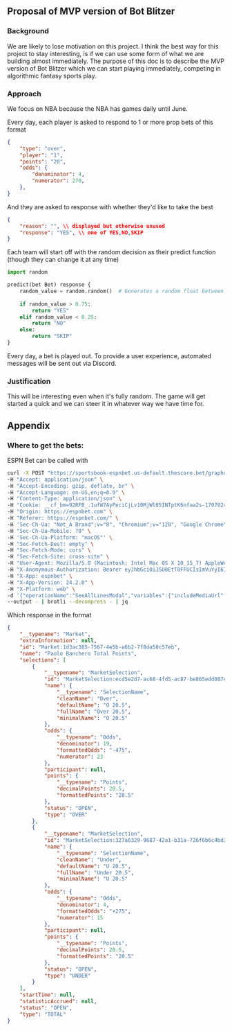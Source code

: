 ## Proposal of MVP version of Bot Blitzer

### Background

We are likely to lose motivation on this project.  I think the best way for this project to stay interesting, is if we can use some form of what we are building almost immediately.  The purpose of this doc is to describe the MVP version of Bot Blitzer which we can start playing immediately, competing in algorithmic fantasy sports play.

### Approach

We focus on NBA because the NBA has games daily until June.  

Every day, each player is asked to respond to 1 or more prop bets of this format
```json
{
    "type": "over",
    "player": "1",
    "points": "20",
    "odds": {
        "denominator": 4,
        "numerator": 270,
    },
}
```
And they are asked to response with whether they'd like to take the best
```json 
{
    "reason": "", \\ displayed but otherwise unused
    "response": "YES", \\ one of YES,NO,SKIP
}
```

Each team will start off with the random decision as their predict function (though they can change it at any time)
```python
import random

predict(bet Bet) response {
    random_value = random.random()  # Generates a random float between 0 and 1
    
    if random_value > 0.75:
        return "YES"
    elif random_value < 0.25:
        return "NO"
    else:
        return "SKIP"
}
```

Every day, a bet is played out.  To provide a user experience, automated messages will be sent out via Discord.

### Justification

This will be interesting even when it's fully random.  The game will get started a quick and we can steer it in whatever way we have time for.

## Appendix

### Where to get the bets:

ESPN Bet can be called with
```bash
curl -X POST "https://sportsbook-espnbet.us-default.thescore.bet/graphql/persisted_queries/8103d287a4914d311ef3cd7dcc73a4f849bd21e36be8cc4e7b56a56029d8f2e5" \
-H "Accept: application/json" \
-H "Accept-Encoding: gzip, deflate, br" \
-H "Accept-Language: en-US,en;q=0.9" \
-H "Content-Type: application/json" \
-H "Cookie: __cf_bm=92RFB_.1ufW7AyPeciCjLv10MjWl05INTptK6nfaa2s-1707024569-1-AYrIgsY7svZIT8qnODnrdx+grVrDVILHqAntdaF6jE62O4B6VZojViEfEWrt+LF2diZFu17p9iBMNrbtFwdPEIw=; __cfwaitingroom=ChhVeUpJZnBCaTlUczQyK3pmTzVGdjdnPT0ShAJBNVZIanhjek9OTXMxcktBVXVTVXp6dE1LeWtpdGxUdlZHci9aNU5MRWE4SVFNdUcxUXc3L29wYU40OXRiVmpxZTlnNXRScmZwZ1pZYkNZZzA0ckRIY3k4UEszUHhrSXdSVFRMbUtsZ29WVCtNNy9PU3htTVFTUUo5TDQ3VWhtbFlSVjlGd1c4WVRjck9TaXF0czIzYjF2TVNYMzFkbVUxd3RBQjVzRFhnalNrU0Urd3dYRGx6SzFHUzc4TEY3azR3K3Z0ZytSbEhZRkF5NjhycUZsN21GRExCTDRmczM3UHhHK2tkeVFibE9QNTYzN2VmbVR0citTTFcxYkdpNHdBWXZvPQ%3D%3D" \
-H "Origin: https://espnbet.com" \
-H "Referer: https://espnbet.com/" \
-H 'Sec-Ch-Ua: "Not_A Brand";v="8", "Chromium";v="120", "Google Chrome";v="120"' \
-H "Sec-Ch-Ua-Mobile: ?0" \
-H 'Sec-Ch-Ua-Platform: "macOS"' \
-H "Sec-Fetch-Dest: empty" \
-H "Sec-Fetch-Mode: cors" \
-H "Sec-Fetch-Site: cross-site" \
-H "User-Agent: Mozilla/5.0 (Macintosh; Intel Mac OS X 10_15_7) AppleWebKit/537.36 (KHTML, like Gecko) Chrome/120.0.0.0 Safari/537.36" \
-H "X-Anonymous-Authorization: Bearer eyJhbGciOiJSU0EtT0FFUCIsImVuYyI6IkExMjhDQkMtSFMyNTYifQ.s781_ZYS4nzawI8AmjYf81v0wv_CyXfQnWSYZxiWHnGRzcFTocvA4Dq6Z1qeZ6ms4zGQLaKRYHcIBkw21a2ROAekTPH_GHk-3TGmXZo7YmnhH7h6SUFTtT1uGQpZBwL3tHHLyQ-OH2ssmuHDDlRC2tGjOy85PQNhweRMvvOJMX1r-JDiKPiHcLKyjbxwJcX2bTfsJ-ZaM4hS59XrdvONtSI7j26e5dde4O4EjKSBkQLlRAkNcZb9yOyLxYB4vP-sxB2Xk2NDznh2xdHIm3VXKflkVEP9368VN9V-h-FEXTrCNDictdoDjPn4_TOta9P2iQhfnfCXj_29F9k2FLVB4JdxHVUlHZrHTQv7FSj7r8UU8_RBlkIZMrzh1X_z4HYWhWpGRNeMH-vwF8oVneLUY_qQVRYivCm7ca2Jgu0wsAcNtWT4mDGShRiBVRFt436KR3JzdGky8S8IoeMIHXx-nukgUBSyXbibz37XQh3oI7FciecGerEZuTvUSlos-mmIo7guHPvI-6w_IITJ-w-bcamWoI1-fmKuNqKoDu5LaoM-EcsCiCiNful5-AnwrodEhcedQlAi4bh_sv-yTaACtZBWyXAkxHDPs8etz7Zq5nkR6XU06euZxJwwBN7RWzarNzooeb8CotOZEQ9tO1t-OHeEQtTzyX3s7yC1gIgkhyI.u2gcepUpaAqjG3D0WAjUrg.-nDLyOIpv5EeFuPy57Vh7ZRXWzXPRglHaUBzcEjeLtD_I-UHW0DBBVzT2DJEAq0-bvklaqjVQQQMs1JOeWMl8zlqTRFj4y8rmVLZWs1v_6YWVvSf_bhhUVPD5vZk5xPJIqeqYNUEuwwBYjLm-TQRf7Se6nb59j5z8xExPVImZ9IgccODp9fNamnCy6PPrx8JwIqFD8-IYD1WE3dESN1bcWeZFmuDcx9liaqJG6p5FsA1HAPGHPoW9kR__PRCa6ZAmJkFpTlnEXfIo66ZmVA7rQ.LT2V2UP1j0jmE2spqc9rMg" \
-H "X-App: espnbet" \
-H "X-App-Version: 24.2.0" \
-H "X-Platform: web" \
-d '{"operationName":"SeeAllLinesModal","variables":{"includeMediaUrl":false,"includeRichEvent":true,"includeSectionDefaultField":true,"canonicalUrl":"espn-sportsbook:/market_card/2df9e735-b702-4a72-b56c-89fe86267878/markets:all","oddsFormat":"AMERICAN","pageType":"MARKET_CARD_PAGE"},"extensions":{"persistedQuery":{"version":1,"sha256Hash":"8103d287a4914d311ef3cd7dcc73a4f849bd21e36be8cc4e7b56a56029d8f2e5"}}}' \
--output - | brotli --decompress - | jq
```
Which response in the format 
```json
{
    "__typename": "Market",
    "extraInformation": null,
    "id": "Market:1d3ac385-7567-4e5b-a6b2-7f8da50c57eb",
    "name": "Paolo Banchero Total Points",
    "selections": [
        {
            "__typename": "MarketSelection",
            "id": "MarketSelection:ecd5e2d7-ac68-4fd5-ac87-be865edd087e",
            "name": {
                "__typename": "SelectionName",
                "cleanName": "Over",
                "defaultName": "O 20.5",
                "fullName": "Over 20.5",
                "minimalName": "O 20.5"
            },
            "odds": {
                "__typename": "Odds",
                "denominator": 19,
                "formattedOdds": "-475",
                "numerator": 23
            },
            "participant": null,
            "points": {
                "__typename": "Points",
                "decimalPoints": 20.5,
                "formattedPoints": "20.5"
            },
            "status": "OPEN",
            "type": "OVER"
        },
        {
            "__typename": "MarketSelection",
            "id": "MarketSelection:327a6329-9687-42a1-b31a-726f6b6c4bd2",
            "name": {
                "__typename": "SelectionName",
                "cleanName": "Under",
                "defaultName": "U 20.5",
                "fullName": "Under 20.5",
                "minimalName": "U 20.5"
            },
            "odds": {
                "__typename": "Odds",
                "denominator": 4,
                "formattedOdds": "+275",
                "numerator": 15
            },
            "participant": null,
            "points": {
                "__typename": "Points",
                "decimalPoints": 20.5,
                "formattedPoints": "20.5"
            },
            "status": "OPEN",
            "type": "UNDER"
        }
    ],
    "startTime": null,
    "statisticAccrued": null,
    "status": "OPEN",
    "type": "TOTAL"
}
```